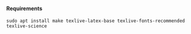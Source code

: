 #### Requirements
`sudo apt install make texlive-latex-base texlive-fonts-recommended texlive-science`